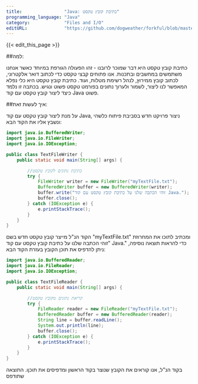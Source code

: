 ```yaml
---
title:                "Java: כתיבת קובץ טקסט"
programming_language: "Java"
category:             "Files and I/O"
editURL:              "https://github.com/dogweather/forkful/blob/master/content/he/java/writing-a-text-file.md"
---
```


{{< edit_this_page >}}

##למה:

כתיבת קובץ טקסט היא דבר שמוכר לרובנו - זהו הפעולה הגורפת במיוחד כאשר אנחנו משתמשים במחשבים ובתכנות. אנו פתוחים קבצי טקסט כדי לכתוב דואר אלקטרוני, לכתוב קובץ ממירוץ, לנהל רשימת מטלות, ועוד. כתיבת קובץ טקסט היא כלי נפלא המאפשר לנו ליצור, לשמור ולערוך נתונים בפורמט טקסט פשוט ונגיש. בכתבה זו נלמד כיצד ליצור קובץ טקסט עם קוד Java פשוט.

##איך לעשות זאת:

על מנת ליצור קובץ טקסט עם קוד Java, ניצור פרויקט חדש בסביבת פיתוח כלשהי ונשבץ אליו את הקוד הבא:

```Java
import java.io.BufferedWriter;
import java.io.FileWriter;
import java.io.IOException;

public class TextFileWriter {
    public static void main(String[] args) {

        //כתיבת נתונים לקובץ טקסט
        try {
            FileWriter writer = new FileWriter("myTextFile.txt");
            BufferedWriter buffer = new BufferedWriter(writer);
            buffer.write("זוהי הכתבה שלנו על כתיבת קובץ טקסט עם קוד Java.");
            buffer.close();
        } catch (IOException e) {
            e.printStackTrace();
        }
    }
}
```

הקוד הנ"ל מייצר קובץ טקסט חדש בשם "myTextFile.txt" ומכתיב לתוכו את המחרוזת "זוהי הכתבה שלנו על כתיבת קובץ טקסט עם קוד Java." כדי להראות תוצאה נוסיפה, ניתן להדפיס את תוכן הקובץ בעזרת הקוד הבא:

```Java
import java.io.BufferedReader;
import java.io.FileReader;
import java.io.IOException;

public class TextFileReader {
    public static void main(String[] args) {

        //קריאת נתונים מקובץ טקסט
        try {
            FileReader reader = new FileReader("myTextFile.txt");
            BufferedReader buffer = new BufferedReader(reader);
            String line = buffer.readLine();
            System.out.println(line);
            buffer.close();
        } catch (IOException e) {
            e.printStackTrace();
        }
    }
}
```

בקוד הנ"ל, אנו קוראים את הקובץ שנוצר בקוד הראשון ומדפיסים את תוכןו. התוצאה שתודפס